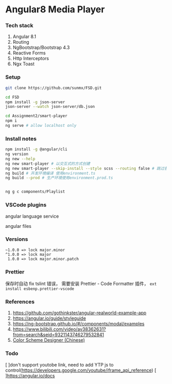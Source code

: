 # Angular8 Media Player

### Tech stack

1. Angular 8.1
2. Routing
3. NgBootstrap/Bootstrap 4.3
4. Reactive Forms
5. Http Interceptors
6. Ngx Toast


### Setup

```sh
git clone https://github.com/sunmx/FSD.git

cd FSD
npm install -g json-server
json-server --watch json-server/db.json

cd Assignment2/smart-player
npm i
ng serve # allow localhost only
```

### Install notes

```sh
npm install -g @angular/cli
ng version
ng new --help
ng new smart-player # 以交互式的方式创建
ng new smart-player --skip-install --style scss --routing false # 跳过各种提示
ng build # 开发环境编译 使用environment.ts
ng build --prod # 生产环境使用environment.prod.ts


ng g c components/Playlist
```

### VSCode plugins

angular language service

angular files

### Versions

```
~1.0.0 => lock major.minor
^1.0.0 => lock major
 1.0.0 => lock major.minor.patch
```

### Prettier

保存时自动 fix tslint 错误， 需要安装 Prettier - Code Formatter 插件， `ext install esbenp.prettier-vscode`

### References

1. https://github.com/gothinkster/angular-realworld-example-app
2. https://angular.io/guide/styleguide
3. https://ng-bootstrap.github.io/#/components/modal/examples
4. https://www.bilibili.com/video/av38362631?from=search&seid=9321143746279532841
5. [Color Scheme Designer (Chinese)](http://www.peise.net/tools/web/#)


### Todo
[ ]don't support youtobe link, need to add YTP js to control(https://developers.google.com/youtube/iframe_api_reference)
[ ]https://angular.io/docs